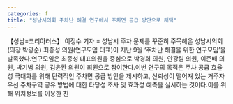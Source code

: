 ```yaml
---
categories: f
title: "성남시의회 주차난 해결 연구에서 주차면 공급 방안으로 채택"
---
```

【성남=코리아러스】 이정수 기자 = 성남시 주차 문제를 꾸준히 주목해온 성남시의회(의장 박광순) 최종성 의원(연구모임 대표)이 지난 9월 ‘주차난 해결을 위한 연구모임’을 발족했다.연구모임은 최종성 대표의원을 중심으로 박경희 의원, 안광림 의원, 이준배 의원, 박기범 의원, 김윤환 의원이 회원으로 참여한다.이번 연구의 목적은 주차 공급 효율성 극대화를 위해 탄력적인 주차면 공급 방안을 제시하고, 신뢰성이 떨어져 있는 거주자 우선 주차구역 공유 방법에 대한 타당성 조사 및 효과성 예측을 실시하는 것이다.이를 위해 위치정보를 이용한 친